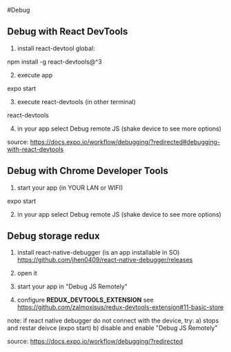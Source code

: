 #Debug

## Debug with React DevTools



1) install react-devtool global: 

npm install -g react-devtools@^3

2) execute app

expo start

3) execute react-devtools (in other terminal)

react-devtools

4) in your app select Debug remote JS (shake device to see more options)


source: https://docs.expo.io/workflow/debugging/?redirected#debugging-with-react-devtools


## Debug with Chrome Developer Tools


1) start your app (in YOUR LAN or WIFI)

expo start

2) in your app select Debug remote JS (shake device to see more options)


## Debug storage redux
1) install react-native-debugger (is an app installable in SO)
https://github.com/jhen0409/react-native-debugger/releases

2) open it

3) start your app in "Debug JS Remotely"

4) configure __REDUX_DEVTOOLS_EXTENSION__ see https://github.com/zalmoxisus/redux-devtools-extension#11-basic-store

note: if react native debugger do not connect with the device, try:
a) stops and restar deivce (expo start)
b) disable and enable "Debug JS Remotely"


source: https://docs.expo.io/workflow/debugging/?redirected

